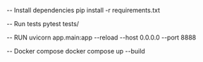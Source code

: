 -- Install dependencies
pip install -r requirements.txt

-- Run tests
pytest tests/

-- RUN
uvicorn app.main:app --reload --host 0.0.0.0 --port 8888

-- Docker compose
docker compose up --build
